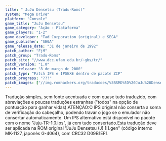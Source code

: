 ```yaml
---
title: " JuJu Densetsu (Tradu-Roms)"
system: "Mega Drive"
platform: "Console"
game_title: "JuJu Densetsu"
game_category: "Ação - Plataforma"
game_players: "1-2"
game_developer: "Tad Corporation (original) e SEGA"
game_publisher: "SEGA"
game_release_date: "31 de janeiro de 1992"
patch_author: "FjM"
patch_group: "Tradu-Roms"
patch_site: "//www.dcc.ufam.edu.br/~gbs/tr/"
patch_version: "1.0"
patch_release: "8 de março de 2000"
patch_type: "Patch IPS e IPSEXE dentro de pacote ZIP"
patch_progress: "???"
patch_images: ["//img.romhackers.org/traducoes/%5BSMD%5D%20JuJu%20Densetsu%20-%20Tradu-Roms%20-%201.png","//img.romhackers.org/traducoes/%5BSMD%5D%20JuJu%20Densetsu%20-%20Tradu-Roms%20-%202.png","//img.romhackers.org/traducoes/%5BSMD%5D%20JuJu%20Densetsu%20-%20Tradu-Roms%20-%203.png"]
---
```

Tradução simples, sem fonte acentuada e com quase tudo traduzido, com abreviações e poucas traduções estranhas ("todos" na opção de pontuação para ganhar vidas).ATENÇÃO:O IPS original não conserta a soma de verificação do cabeçalho, podendo travar o jogo se o emulador não consertar automaticamente. Um IPS alternativo está disponível no pacote com o nome "Juju-TR-1.0.ips", já com tudo consertado.Esta tradução deve ser aplicada na ROM original "JuJu Densetsu (J) [!].gen" (código interno MK-1127, japonês G-4064), com CRC32 D09B1EF1.